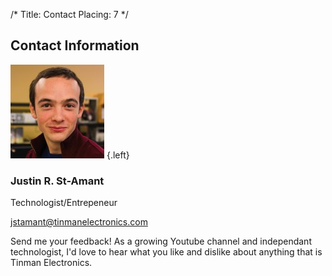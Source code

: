 /*
Title: Contact
Placing: 7
*/

## Contact Information

![*](/resources/2015/justin-01-150x150.jpg) {.left}

### Justin R. St-Amant

Technologist/Entrepeneur

jstamant@tinmanelectronics.com

Send me your feedback! As a growing Youtube channel and independant technologist, I'd love to hear what you like and dislike about anything that is Tinman Electronics.
